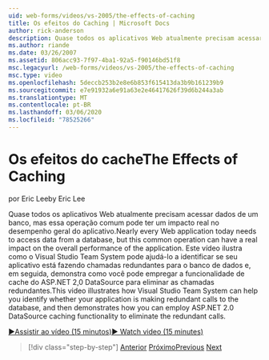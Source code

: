 ```yaml
---
uid: web-forms/videos/vs-2005/the-effects-of-caching
title: Os efeitos do Caching | Microsoft Docs
author: rick-anderson
description: Quase todos os aplicativos Web atualmente precisam acessar dados de um banco, mas essa operação comum pode ter um impacto real no desempenho geral do...
ms.author: riande
ms.date: 03/26/2007
ms.assetid: 806acc93-7f97-4ba1-92a5-f90146bd51f8
msc.legacyurl: /web-forms/videos/vs-2005/the-effects-of-caching
msc.type: video
ms.openlocfilehash: 5deccb253b2e8e6b853f615413da3b9b161239b9
ms.sourcegitcommit: e7e91932a6e91a63e2e46417626f39d6b244a3ab
ms.translationtype: MT
ms.contentlocale: pt-BR
ms.lasthandoff: 03/06/2020
ms.locfileid: "78525266"
---
```

# <a name="the-effects-of-caching"></a><span data-ttu-id="e2f67-103">Os efeitos do cache</span><span class="sxs-lookup"><span data-stu-id="e2f67-103">The Effects of Caching</span></span>

<span data-ttu-id="e2f67-104">por Eric Lee</span><span class="sxs-lookup"><span data-stu-id="e2f67-104">by Eric Lee</span></span>

<span data-ttu-id="e2f67-105">Quase todos os aplicativos Web atualmente precisam acessar dados de um banco, mas essa operação comum pode ter um impacto real no desempenho geral do aplicativo.</span><span class="sxs-lookup"><span data-stu-id="e2f67-105">Nearly every Web application today needs to access data from a database, but this common operation can have a real impact on the overall performance of the application.</span></span> <span data-ttu-id="e2f67-106">Este vídeo ilustra como o Visual Studio Team System pode ajudá-lo a identificar se seu aplicativo está fazendo chamadas redundantes para o banco de dados e, em seguida, demonstra como você pode empregar a funcionalidade de cache do ASP.NET 2,0 DataSource para eliminar as chamadas redundantes.</span><span class="sxs-lookup"><span data-stu-id="e2f67-106">This video illustrates how Visual Studio Team System can help you identify whether your application is making redundant calls to the database, and then demonstrates how you can employ ASP.NET 2.0 DataSource caching functionality to eliminate the redundant calls.</span></span>

[<span data-ttu-id="e2f67-107">&#9654;Assistir ao vídeo (15 minutos)</span><span class="sxs-lookup"><span data-stu-id="e2f67-107">&#9654; Watch video (15 minutes)</span></span>](https://channel9.msdn.com/Blogs/ASP-NET-Site-Videos/the-effects-of-caching)

> [!div class="step-by-step"]
> <span data-ttu-id="e2f67-108">[Anterior](custom-extraction-rules-and-coded-web-tests.md)
> [Próximo](using-the-load-test-agent.md)</span><span class="sxs-lookup"><span data-stu-id="e2f67-108">[Previous](custom-extraction-rules-and-coded-web-tests.md)
[Next](using-the-load-test-agent.md)</span></span>
